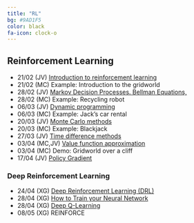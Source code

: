 ```yaml
---
title: "RL"
bg: #9AD1F5
color: black
fa-icon: clock-o
---
```


## Reinforcement Learning

* 21/02 (JV) [Introduction to reinforcement learning][RL1-slides]
* 21/02 (MC) Example: Introduction to the gridworld 
* 28/02 (JV) [Markov Decision Processes. Bellman Equations,][RL2-slides]
* 28/02 (MC) Example: Recycling robot 
* 06/03 (JV) [Dynamic programming][RL3-slides]
* 06/03 (MC) Example: Jack’s car rental 
* 20/03 (JV) [Monte Carlo methods][RL4-slides]
* 20/03 (MC) Example: Blackjack 
* 27/03 (JV) [Time difference methods][RL5-slides]
* 03/04 (MC,JV) [Value function approximation][RL6-slides]
* 03/04 (MC) Demo: Gridworld over a cliff
* 17/04 (JV) [Policy Gradient][RL6-slides]

[RL1-slides]: https://github.com/telecombcn-dl/mrl-2020/raw/gh-pages/slides/RL_Chap1_Intro_2020.pdf
[RL2-slides]: https://github.com/telecombcn-dl/mrl-2020/raw/gh-pages/slides/RL_Chap2_MDP_2020.pdf
[RL3-slides]: https://github.com/telecombcn-dl/mrl-2020/raw/gh-pages/slides/RL_Chap3_DP_2020.pdf
[RL4-slides]: https://github.com/telecombcn-dl/mrl-2020/raw/gh-pages/slides/RL_Chap4_MC_2020.pdf
[RL5-slides]: https://github.com/telecombcn-dl/mrl-2020/raw/gh-pages/slides/RL_Chap5_TD_2020.pdf
[Rl6-slides]: https://github.com/telecombcn-dl/mrl-2020/raw/gh-pages/slides/RL_Chap6_VFPG_2020.pdf

### Deep Reinforcement Learning
* 24/04 (XG) [Deep Reinforcement Learning (DRL)][DRL1-slides]
* 28/04 (XG) [How to Train your Neural Network][DRL3-slides]
* 28/04 (XG) [Deep Q-Learning][DRL4-slides]
* 08/05 (XG) REINFORCE

[DRL1-slides]: https://github.com/telecombcn-dl/mrl-2020/raw/gh-pages/slides/drl_2020_01_intro.pdf
[DRL3-slides]: https://github.com/telecombcn-dl/mrl-2020/raw/gh-pages/slides/drl_2020_03_nn_train.pdf
[DRL4-slides]: https://github.com/telecombcn-dl/mrl-2020/blob/gh-pages/slides/drl_2020_04_dqn.pdf
[DRL6-slides]: https://github.com/telecombcn-dl/mrl-2020/raw/gh-pages/slides/drl_2020_06_reinforce.pdf
